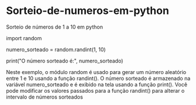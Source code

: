 # Sorteio-de-numeros-em-python
Sorteio de números de 1 a 10 em python


import random

numero_sorteado = random.randint(1, 10)

print("O número sorteado é:", numero_sorteado)

Neste exemplo, o módulo random é usado para gerar um número aleatório entre 1 e 10 usando a função randint(). O número sorteado é armazenado na variável numero_sorteado e é exibido na tela usando a função print(). Você pode modificar os valores passados para a função randint() para alterar o intervalo de números sorteados
